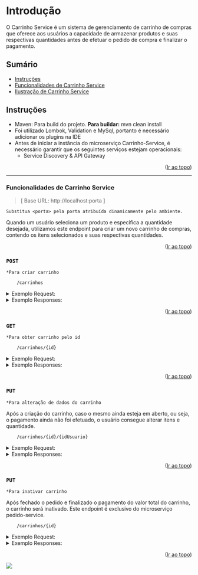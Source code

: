 <a name="readme-top"></a>

# Introdução

O Carrinho Service é um sistema de gerenciamento de carrinho de compras que oferece aos usuários a capacidade de armazenar produtos e suas respectivas quantidades antes de efetuar o pedido de compra e finalizar o pagamento.


## Sumário
* [Instruções](#instrucoes)
* [Funcionalidades de Carrinho Service](#funcionalidades-de-carrinho-service)
* [Ilustração de Carrinho Service](#ilustracao-de-carrinho-service)


## Instruções

- Maven: Para build do projeto. **Para buildar:** mvn clean install
- Foi utilizado Lombok, Validation e MySql, portanto é necessário adicionar os plugins na IDE
- Antes de iniciar a instância do microserviço Carrinho-Service, é necessário garantir que os seguintes serviços estejam operacionais:
	* Service Discovery  &  API Gateway

<p align="right">(<a href="#readme-top">Ir ao topo</a>)</p>

---------

### Funcionalidades de Carrinho Service

>[ Base URL: http://localhost:porta ] 

`Substitua <porta> pela porta atribuída dinamicamente pelo ambiente.`


Quando um usuário seleciona um produto e especifica a quantidade desejada, utilizamos este endpoint para criar um novo carrinho de compras, contendo os itens selecionados e suas respectivas quantidades. 

<p align="right">(<a href="#readme-top">Ir ao topo</a>)</p>

### ``POST``  
`*Para criar carrinho`

```
	/carrinhos
```
<details>
  <summary>Exemplo Request:</summary>

```
curl --location 'http://localhost:8081/carrinhos/1' \
--header 'Content-Type: application/json' \
--data '[
    {
        "idProduto": 1,
        "quantidade": 2
    },
    {
        "idProduto": 2,
        "quantidade": 3
    },
    {
        "idProduto": 3,
        "quantidade": 5
    }

]'
```
</details>

<details>
  <summary>Exemplo Responses:</summary>

200 - _OK_
`- Será retornado o carrinho com os produtos escolhidos, quantidade, preço unitário e valor total.`

```
{
    "idCarrinho": 31,
    "idUsuario": 1,
    "itens": [
        {
            "idItem": 117,
            "idProduto": 1,
            "quantidade": 2,
            "precoUnitario": 90.0
        },
        {
            "idItem": 118,
            "idProduto": 2,
            "quantidade": 3,
            "precoUnitario": 30.0
        },
        {
            "idItem": 119,
            "idProduto": 3,
            "quantidade": 5,
            "precoUnitario": 15.0
        }
    ],
    "valorTotal": 345.0
}
```

</details>

<p align="right">(<a href="#readme-top">Ir ao topo</a>)</p>

### ``GET``
`*Para obter carrinho pelo id`

```
	/carrinhos/{id}
```

<details>
  <summary>Exemplo Request:</summary>

```
curl --location 'http://localhost:8081/carrinhos/31'
```
</details>

<details>
  <summary>Exemplo Responses:</summary>

200 - _OK_
`- Será retornado o carrinho do usuário`

```
{
    "idCarrinho": 31,
    "idUsuario": 1,
    "itens": [
        {
            "idItem": 117,
            "idProduto": 1,
            "quantidade": 2,
            "precoUnitario": 90.0
        },
        {
            "idItem": 118,
            "idProduto": 2,
            "quantidade": 3,
            "precoUnitario": 30.0
        },
        {
            "idItem": 119,
            "idProduto": 3,
            "quantidade": 5,
            "precoUnitario": 15.0
        }
    ],
    "valorTotal": 345.0
}
```

404 - _Not Found_

```
{
    "code": "carrinho.arrinhoNaoEncontrado",
    "message": "Carrinho não encontrado."
}
```
</details>

<p align="right">(<a href="#readme-top">Ir ao topo</a>)</p>

### ``PUT``
`*Para alteração de dados do carrinho`

Após a criação do carrinho, caso o mesmo ainda esteja em aberto, ou seja, o pagamento ainda não foi efetuado, o usuário consegue alterar itens e quantidade.

```
	/carrinhos/{id}/{idUsuario}
```

<details>
  <summary>Exemplo Request:</summary>

```
curl --location --request PUT 'http://localhost:8081/carrinhos/31/1' \
--header 'Content-Type: application/json' \
--data '[
    {
        "idProduto": 1,
        "quantidade": 2
    },
    {
        "idProduto": 3,
        "quantidade": 20
    },
     {
        "idProduto": 4,
        "quantidade": 1
    }
]'
```
</details>

<details>
  <summary>Exemplo Responses:</summary>

200 - _OK_

</details>

<p align="right">(<a href="#readme-top">Ir ao topo</a>)</p>

### ``PUT``
`*Para inativar carrinho`

Após fechado o pedido e finalizado o pagamento do valor total do carrinho, o carrinho será inativado. 
Este endpoint é exclusivo do microserviço pedido-service.

```
	/carrinhos/{id}
```

<details>
  <summary>Exemplo Request:</summary>

```
curl --location --request PUT 'http://localhost:8081/carrinhos/31'
```
</details>

<details>
  <summary>Exemplo Responses:</summary>

200 - _OK_

</details>
<p align="right">(<a href="#readme-top">Ir ao topo</a>)</p>

![](https://github.com/TatiGuisso/carrinho-service/blob/feature/fase5/src/main/java/document/carrinho-service.png)




